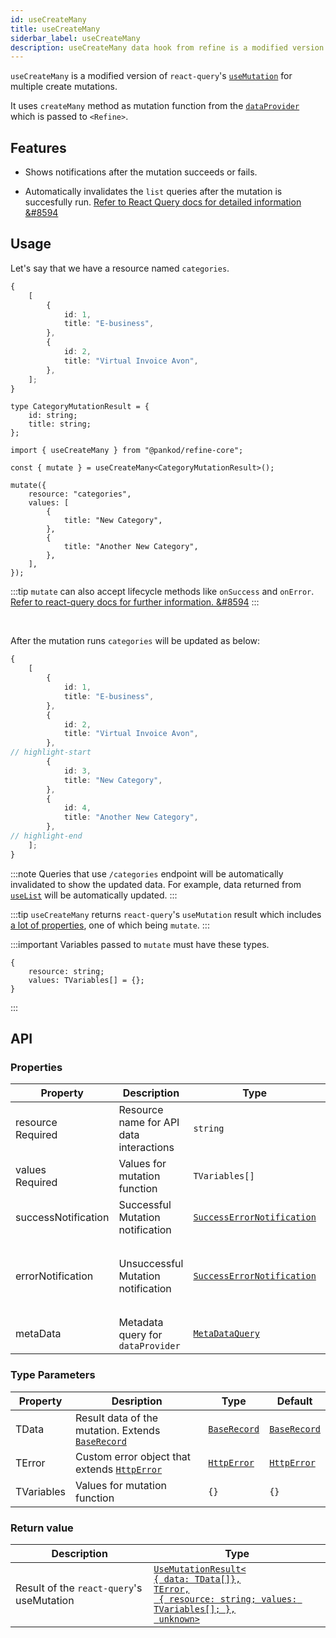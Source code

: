 ```yaml
---
id: useCreateMany
title: useCreateMany
siderbar_label: useCreateMany
description: useCreateMany data hook from refine is a modified version of react-query's useMutation for multiple create mutations
---
```


`useCreateMany` is a modified version of `react-query`'s [`useMutation`](https://react-query.tanstack.com/reference/useMutation#) for multiple create mutations.

It uses `createMany` method as mutation function from the [`dataProvider`](/core/providers/data-provider.md) which is passed to `<Refine>`.

## Features

-   Shows notifications after the mutation succeeds or fails.

-   Automatically invalidates the `list` queries after the mutation is succesfully run.
    [Refer to React Query docs for detailed information &#8594](https://react-query.tanstack.com/guides/invalidations-from-mutations)

## Usage

Let's say that we have a resource named `categories`.

```ts title="https://api.fake-rest.refine.dev/categories"
{
    [
        {
            id: 1,
            title: "E-business",
        },
        {
            id: 2,
            title: "Virtual Invoice Avon",
        },
    ];
}
```

```tsx 
type CategoryMutationResult = {
    id: string;
    title: string;
};

import { useCreateMany } from "@pankod/refine-core";

const { mutate } = useCreateMany<CategoryMutationResult>();

mutate({
    resource: "categories",
    values: [
        {
            title: "New Category",
        },
        {
            title: "Another New Category",
        },
    ],
});
```

:::tip
`mutate` can also accept lifecycle methods like `onSuccess` and `onError`.  
[Refer to react-query docs for further information. &#8594](https://react-query.tanstack.com/guides/mutations#mutation-side-effects)
:::

<br />

After the mutation runs `categories` will be updated as below:

```ts title="https://api.fake-rest.refine.dev/categories"
{
    [
        {
            id: 1,
            title: "E-business",
        },
        {
            id: 2,
            title: "Virtual Invoice Avon",
        },
// highlight-start
        {
            id: 3,
            title: "New Category",
        },
        {
            id: 4,
            title: "Another New Category",
        },
// highlight-end
    ];
}
```

:::note
Queries that use `/categories` endpoint will be automatically invalidated to show the updated data. For example, data returned from [`useList`](useList.md) will be automatically updated.
:::

:::tip
`useCreateMany` returns `react-query`'s `useMutation` result which includes [a lot of properties](https://react-query.tanstack.com/reference/useMutation), one of which being `mutate`.
:::

:::important
Variables passed to `mutate` must have these types.

```tsx
{
    resource: string;
    values: TVariables[] = {};
}
```

:::

## API

### Properties

| Property                                                                                            | Description                             | Type                                                                       | Default                                                              |
| --------------------------------------------------------------------------------------------------- | --------------------------------------- | -------------------------------------------------------------------------- | -------------------------------------------------------------------- |
| <div className="required-block"><div>resource</div> <div className=" required">Required</div></div> | Resource name for API data interactions | `string`                                                                   |                                                                      |
| values <div className=" required">Required</div>                                                    | Values for mutation function            | `TVariables[]`                                                             | [{}]                                                                 |
| successNotification                                                                                 | Successful Mutation notification        | [`SuccessErrorNotification`](../../interfaces.md#successerrornotification) | "Successfully created `resource`s"                                   |
| errorNotification                                                                                   | Unsuccessful Mutation notification      | [`SuccessErrorNotification`](../../interfaces.md#successerrornotification) | "There was an error creating `resource` (status code: `statusCode`)" |
| metaData                                                                                            | Metadata query for `dataProvider`       | [`MetaDataQuery`](/api-references/interfaces.md#metadataquery)             | {}                                                                   |

### Type Parameters

| Property   | Desription                                                                          | Type                                           | Default                                        |
| ---------- | ----------------------------------------------------------------------------------- | ---------------------------------------------- | ---------------------------------------------- |
| TData      | Result data of the mutation. Extends [`BaseRecord`](../../interfaces.md#baserecord) | [`BaseRecord`](../../interfaces.md#baserecord) | [`BaseRecord`](../../interfaces.md#baserecord) |
| TError     | Custom error object that extends [`HttpError`](../../interfaces.md#httperror)       | [`HttpError`](../../interfaces.md#httperror)   | [`HttpError`](../../interfaces.md#httperror)   |
| TVariables | Values for mutation function                                                        | `{}`                                           | `{}`                                           |

### Return value

| Description                               | Type                                                                                                                                                                                     |
| ----------------------------------------- | ---------------------------------------------------------------------------------------------------------------------------------------------------------------------------------------- |
| Result of the `react-query`'s useMutation | [`UseMutationResult<`<br/>`{ data: TData[]},`<br/>`TError,`<br/>` { resource: string; values: TVariables[]; },`<br/>` unknown>`](https://react-query.tanstack.com/reference/useMutation) |
